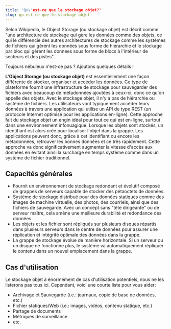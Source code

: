 ```yaml
---
title: 'Qu\'est-ce que le stockage objet?'
slug: qu-est-ce-que-le-stockage-objet
---
```



Selon Wikipedia, le Object Storage (ou stockage objet) est décrit comme "une architecture de stockage qui gère les données comme des objets, ce qui le différencie des autres architectures de stockage comme les systèmes de fichiers qui gèrent les données sous forme de hiérarchie et le stockage par bloc qui gèrent les données sous forme de blocs à l'intérieur de secteurs et des pistes".

Toujours nébuleux n'est-ce pas ? Ajoutons quelques détails !

**L'Object Storage (ou stockage objet)** est essentiellement une façon différente de stocker, organiser et accéder les données. Ce type de plateforme fournit une infrastructure de stockage pour sauvegarder des fichiers avec beaucoup de métadonnées ajoutées à ceux-ci, donc ce qu'on appelle des objets. Avec le stockage objet, il n'y a pas de hiérarchie ou système de fichiers. Les utilisateurs vont typiquement accéder leurs données à travers une application qui utilise un API de type REST (un protocole Internet optimisé pour les applications en-ligne). Cette approche fait du stockage objet un engin idéal pour tout ce qui est en-ligne, surtout dans une environnement infonuagique. Lorsque les objets sont stockés, un identifiant est alors créé pour localiser l'objet dans la grappe. Les applications peuvent donc, grâce à cet identifiant ou encore les métadonnées, retrouver les bonnes données et ce très rapidement. Cette approche va donc significativement augmenter la vitesse d'accès aux données en évitant ainsi la surcharge en temps système comme dans un système de fichier traditionnel.

## Capacités générales
- Fournit un environnement de stockage redondant et évolutif composé de grappes de serveurs capable de stocker des pétaoctets de données.
- Système de stockage distribué pour des données statiques comme des images de machine virtuelle, des photos, des courriels, ainsi que des fichiers de sauvegarde. Avec un concept sans "tête dirigeante" ou de serveur maître, cela amène une meilleure durabilité et redondance des données.
- Les objets et les fichier sont répliqués sur plusieurs disques répartis dans plusieurs serveurs dans le centre de données pour assurer une réplication et intégrité optimale des données dans la grappe.
- La grappe de stockage évolue de manière horizontale. Si un serveur ou un disque ne fonctionne plus, le système va automatiquement répliquer le contenu dans un nouvel emplacement dans la grappe.

## Cas d'utilisation
Le stockage objet à énormément de cas d'utilisation potentiels, nous ne les listerons pas tous ici. Cependant, voici une courte liste pour vous aider:

- Archivage et Sauvegarde (i.e.: journaux, copie de base de données, etc.)
- Fichier statiques/Web (i.e.: images, vidéos, contenu statique, etc.)
- Partage de documents
- Métriques de surveillance
- etc.
